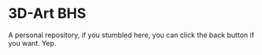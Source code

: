 # 3D-Art BHS
A personal repository, if you stumbled here, you can click the back button if you want.
Yep.